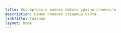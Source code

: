 ```yaml
---
title: Экспертиза и оценка любого уровня сложности
description: Самая главная страница сайта.
linkTitle: Главная
layout: home
---
```

